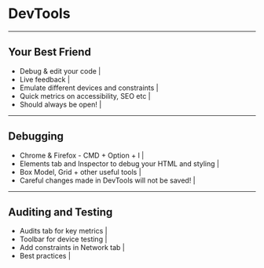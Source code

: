 # DevTools

---

## Your Best Friend

- Debug & edit your code |
- Live feedback |
- Emulate different devices and constraints |
- Quick metrics on accessibility, SEO etc |
- Should always be open! |

---

## Debugging

- Chrome & Firefox - CMD + Option + I |
- Elements tab and Inspector to debug your HTML and styling |
- Box Model, Grid + other useful tools |
- Careful changes made in DevTools will not be saved! |

---

## Auditing and Testing

- Audits tab for key metrics |
- Toolbar for device testing |
- Add constraints in Network tab |
- Best practices |
